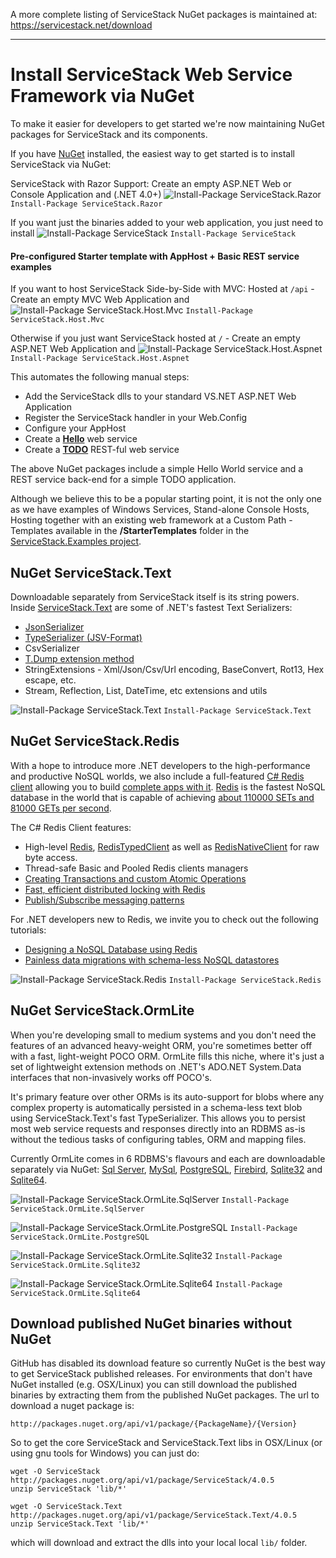 A more complete listing of ServiceStack NuGet packages is maintained at: https://servicestack.net/download

-----

# Install ServiceStack Web Service Framework via NuGet

To make it easier for developers to get started we're now maintaining NuGet packages for ServiceStack and its components.

If you have [NuGet](http://nuget.org) installed, the easiest way to get started is to install ServiceStack via NuGet:

ServiceStack with Razor Support: Create an empty ASP.NET Web or Console Application and (.NET 4.0+)
![Install-Package ServiceStack.Razor](http://mono.servicestack.net/img/nuget-servicestack.razor.png)
`Install-Package ServiceStack.Razor`

If you want just the binaries added to your web application, you just need to install
![Install-Package ServiceStack](http://mono.servicestack.net/img/nuget-servicestack.png)
`Install-Package ServiceStack`

#### Pre-configured Starter template with AppHost + Basic REST service examples

If you want to host ServiceStack Side-by-Side with MVC: Hosted at `/api` - Create an empty MVC Web Application and
![Install-Package ServiceStack.Host.Mvc](http://mono.servicestack.net/img/nuget-servicestack.host.mvc.png)
`Install-Package ServiceStack.Host.Mvc`

Otherwise if you just want ServiceStack hosted at `/` - Create an empty ASP.NET Web Application and
![Install-Package ServiceStack.Host.Aspnet](http://mono.servicestack.net/img/nuget-servicestack.host.aspnet.png)
`Install-Package ServiceStack.Host.Aspnet`

This automates the following manual steps: 

* Add the ServiceStack dlls to your standard VS.NET ASP.NET Web Application 
* Register the ServiceStack handler in your Web.Config
* Configure your AppHost 
* Create a **[Hello](http://mono.servicestack.net/ServiceStack.Hello/)** web service
* Create a **[TODO](http://mono.servicestack.net/Backbone.Todos/)** REST-ful web service

The above NuGet packages include a simple Hello World service and a REST service back-end for a simple TODO application. 

Although we believe this to be a popular starting point, it is not the only one as we have examples of Windows Services, Stand-alone Console Hosts, Hosting together with an existing web framework at a Custom Path - Templates available in the **/StarterTemplates** folder in the [ServiceStack.Examples project](https://github.com/ServiceStack/ServiceStack.Examples/tree/master/src/StarterTemplates).

## NuGet ServiceStack.Text

Downloadable separately from ServiceStack itself is its string powers. Inside [ServiceStack.Text](https://github.com/ServiceStack/ServiceStack.Text) are some of .NET's fastest Text Serializers:

* [JsonSerializer](http://mono.servicestack.net/mythz_blog/?p=344)
* [TypeSerializer (JSV-Format)](https://github.com/ServiceStack/ServiceStack.Text/wiki/JSV-Format)
* CsvSerializer
* [T.Dump extension method](http://mono.servicestack.net/mythz_blog/?p=202)
* StringExtensions - Xml/Json/Csv/Url encoding, BaseConvert, Rot13, Hex escape, etc.
* Stream, Reflection, List, DateTime, etc extensions and utils

![Install-Package ServiceStack.Text](http://mono.servicestack.net/img/nuget-servicestack.text.png)
`Install-Package ServiceStack.Text`

## NuGet ServiceStack.Redis

With a hope to introduce more .NET developers to the high-performance and productive NoSQL worlds, we also include a full-featured [C# Redis client](https://github.com/ServiceStack/ServiceStack.Redis) allowing you to build [complete apps with it](http://mono.servicestack.net/RedisStackOverflow/). [Redis](http://redis.io/) is the fastest NoSQL database in the world that is capable of achieving [about 110000 SETs and 81000 GETs per second](http://redis.io/topics/benchmarks).

The C# Redis Client features:

* High-level [Redis](https://github.com/ServiceStack/ServiceStack.Redis/wiki/IRedisClient), [RedisTypedClient](https://github.com/ServiceStack/ServiceStack.Redis/wiki/IRedisTypedClient) as well as [RedisNativeClient](https://github.com/ServiceStack/ServiceStack.Redis/wiki/IRedisNativeClient) for raw byte access.
* Thread-safe Basic and Pooled Redis clients managers
* [Creating Transactions and custom Atomic Operations](https://github.com/ServiceStack/ServiceStack.Redis/wiki/RedisTransactions)
* [Fast, efficient distributed locking with Redis](https://github.com/ServiceStack/ServiceStack.Redis/wiki/RedisLocks)
* [Publish/Subscribe messaging patterns](https://github.com/ServiceStack/ServiceStack.Redis/wiki/RedisPubSub)

For .NET developers new to Redis, we invite you to check out the following tutorials:

* [Designing a NoSQL Database using Redis](https://github.com/ServiceStack/ServiceStack.Redis/wiki/DesigningNoSqlDatabase)
* [Painless data migrations with schema-less NoSQL datastores](https://github.com/ServiceStack/ServiceStack.Redis/wiki/MigrationsUsingSchemalessNoSql)

![Install-Package ServiceStack.Redis](http://mono.servicestack.net/img/nuget-servicestack.redis.png)
`Install-Package ServiceStack.Redis`

## NuGet ServiceStack.OrmLite

When you're developing small to medium systems and you don't need the features of an advanced heavy-weight ORM, you're sometimes better off with a fast, light-weight POCO ORM. OrmLite fills this niche, where it's just a set of lightweight extension methods on .NET's ADO.NET System.Data interfaces that non-invasively works off POCO's. 

It's primary feature over other ORMs is its auto-support for blobs where any complex property is automatically persisted in a schema-less text blob using ServiceStack.Text's fast TypeSerializer. This allows you to persist most web service requests and responses directly into an RDBMS as-is without the tedious tasks of configuring tables, ORM and mapping files.

Currently OrmLite comes in 6 RDBMS's flavours and each are downloadable separately via NuGet:
[Sql Server](http://nuget.org/List/Packages/ServiceStack.OrmLite.SqlServer), [MySql](http://nuget.org/List/Packages/ServiceStack.OrmLite.MySql), [PostgreSQL](http://nuget.org/List/Packages/ServiceStack.OrmLite.PostgreSQL), [Firebird](http://nuget.org/List/Packages/ServiceStack.OrmLite.Firebird), [Sqlite32](http://nuget.org/List/Packages/ServiceStack.OrmLite.Sqlite32) and [Sqlite64](http://nuget.org/List/Packages/ServiceStack.OrmLite.Sqlite64).

![Install-Package ServiceStack.OrmLite.SqlServer](http://mono.servicestack.net/img/nuget-servicestack.ormlite.sqlserver.png)
`Install-Package ServiceStack.OrmLite.SqlServer`

![Install-Package ServiceStack.OrmLite.PostgreSQL](http://dl.dropbox.com/u/7024475/nuget-servicestack.ormlite.postgresql.png)
`Install-Package ServiceStack.OrmLite.PostgreSQL`

![Install-Package ServiceStack.OrmLite.Sqlite32](http://mono.servicestack.net/img/nuget-servicestack.ormlite.sqlite32.png)
`Install-Package ServiceStack.OrmLite.Sqlite32`

![Install-Package ServiceStack.OrmLite.Sqlite64](http://mono.servicestack.net/img/nuget-servicestack.ormlite.sqlite64.png)
`Install-Package ServiceStack.OrmLite.Sqlite64`

## Download published NuGet binaries without NuGet

GitHub has disabled its download feature so currently NuGet is the best way to get ServiceStack published releases.
For environments that don't have NuGet installed (e.g. OSX/Linux) you can still download the published binaries by 
extracting them from the published NuGet packages. The url to download a nuget package is: 

    http://packages.nuget.org/api/v1/package/{PackageName}/{Version}
    
 So to get the core ServiceStack and ServiceStack.Text libs in OSX/Linux (or using gnu tools for Windows) you can just do:

    wget -O ServiceStack http://packages.nuget.org/api/v1/package/ServiceStack/4.0.5
    unzip ServiceStack 'lib/*'
    
    wget -O ServiceStack.Text http://packages.nuget.org/api/v1/package/ServiceStack.Text/4.0.5
    unzip ServiceStack.Text 'lib/*'

which will download and extract the dlls into your local local `lib/` folder.